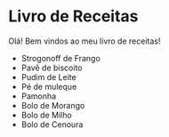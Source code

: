 # Livro de Receitas

Olá! Bem vindos ao meu livro de receitas!

- Strogonoff de Frango
- Pavê de biscoito
- Pudim de Leite
- Pé de muleque
- Pamonha
- Bolo de Morango
- Bolo de Milho
- Bolo de Cenoura
